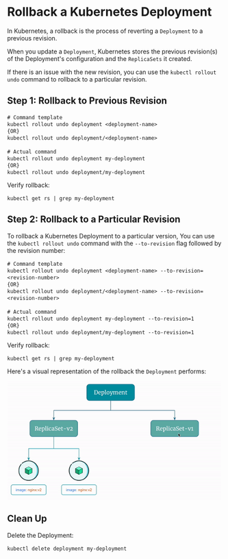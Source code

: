 # Rollback a Kubernetes Deployment

In Kubernetes, a rollback is the process of reverting a `Deployment` to a previous revision.

When you update a `Deployment`, Kubernetes stores the previous revision(s) of the Deployment's configuration and the `ReplicaSets` it created.

If there is an issue with the new revision, you can use the `kubectl rollout undo` command to rollback to a particular revision.


## Step 1: Rollback to Previous Revision

```
# Command template
kubectl rollout undo deployment <deployment-name>
{OR}
kubectl rollout undo deployment/<deployment-name>

# Actual command
kubectl rollout undo deployment my-deployment
{OR}
kubectl rollout undo deployment/my-deployment
```

Verify rollback:

```
kubectl get rs | grep my-deployment
```


## Step 2: Rollback to a Particular Revision

To rollback a Kubernetes Deployment to a particular version, You can use the `kubectl rollout undo` command with the `--to-revision` flag followed by the revision number:

```
# Command template
kubectl rollout undo deployment <deployment-name> --to-revision=<revision-number>
{OR}
kubectl rollout undo deployment/<deployment-name> --to-revision=<revision-number>

# Actual command
kubectl rollout undo deployment my-deployment --to-revision=1
{OR}
kubectl rollout undo deployment/my-deployment --to-revision=1
```

Verify rollback:

```
kubectl get rs | grep my-deployment
```

Here's a visual representation of the rollback the `Deployment` performs:

<p align="left">
    <img src="../../../..//assets/eks-course-images/deployment/rollback-using-deployment.gif" alt="Rollback Using Deployment" width="500" />
</p>


## Clean Up

Delete the Deployment:

```
kubectl delete deployment my-deployment
```